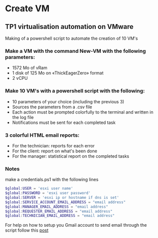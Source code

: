 # Create VM

## TP1 virtualisation automation on VMware

Making of a powershell script to automate the creation of 10 VM's

### Make a VM with the command New-VM with the following parameters:

- 1572 Mo of vRam
- 1 disk of 125 Mo on «ThickEagerZero» format
- 2 vCPU

### Make 10 VM's with a powershell script with the following:

- 10 parameters of your choice (including the previous 3)
- Sources the parameters from a .csv file
- Each action must be prompted colorfully to the terminal and written in the log file
- Notifications must be sent for each completed task

### 3 colorful HTML email reports:

- For the technician: reports for each error
- For the client: report on what's been done
- For the manager: statistical report on the completed tasks


### Notes

make a credentials.ps1 with the following lines

```ps1
$global:USER = 'esxi user name'
$global:PASSWORD = 'esxi user password'
$global:SERVER = 'esxi ip or hostname if dns is set'
$global:SERVICE_ACCOUNT_EMAIL_ADDRESS = "email address"
$global:MANAGER_EMAIL_ADDRESS = "email address"
$global:REQUESTER_EMAIL_ADDRESS = "email address"
$global:TECHNICIAN_EMAIL_ADDRESS = "email address"
```

For help on how to setup you Gmail account to send email through the script follow this [post](https://support.google.com/mail/answer/185833)